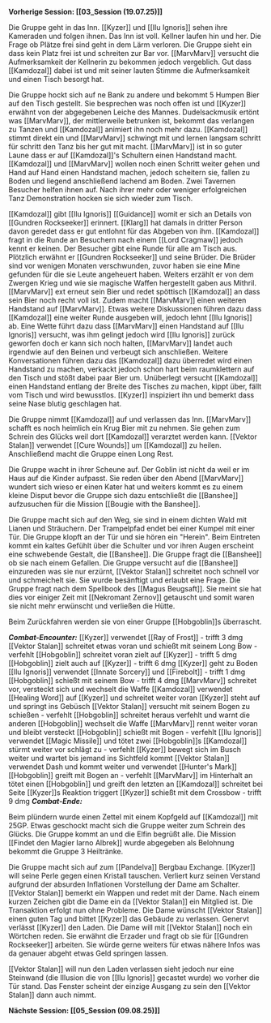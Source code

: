 **Vorherige Session: [[03_Session (19.07.25)]]**

Die Gruppe geht in das Inn. [[Kyzer]] und [[Ilu Ignoris]] sehen ihre Kameraden und folgen ihnen. Das Inn ist voll. Kellner laufen hin und her. Die Frage ob Plätze frei sind geht in dem Lärm verloren. Die Gruppe sieht ein dass kein Platz frei ist und schreiten zur Bar vor. [[MarvMarv]] versucht die Aufmerksamkeit der Kellnerin zu bekommen jedoch vergeblich. Gut dass [[Kamdozal]] dabei ist und mit seiner lauten Stimme die Aufmerksamkeit und einen Tisch besorgt hat.

Die Gruppe hockt sich auf ne Bank zu andere und bekommt 5 Humpen Bier auf den Tisch gestellt. Sie besprechen was noch offen ist und [[Kyzer]] erwähnt von der abgegebenen Leiche des Mannes. Dudelsackmusik ertönt was [[MarvMarv]], der mittlerweile betrunken ist, bekommt das verlangen zu Tanzen und [[Kamdozal]] animiert ihn noch mehr dazu. [[Kamdozal]] stimmt direkt ein und [[MarvMarv]] schwingt mit und lernen langsam schritt für schritt den Tanz bis her gut mit macht. [[MarvMarv]] ist in so guter Laune dass er auf [[Kamdozal]]'s Schultern einen Handstand macht. [[Kamdozal]] und [[MarvMarv]] wollen noch einen Schritt weiter gehen und Hand auf Hand einen Handstand machen, jedoch scheitern sie, fallen zu Boden und liegend anschließend lachend am Boden. Zwei Tavernen Besucher helfen ihnen auf. Nach ihrer mehr oder weniger erfolgreichen Tanz Demonstration hocken sie sich wieder zum Tisch.

[[Kamdozal]] gibt [[Ilu Ignoris]] [[Guidance]] womit er sich an Details von [[Gundren Rockseeker]] erinnert. [[Klarg]] hat damals in dritter Person davon geredet dass er gut entlohnt für das Abgeben von ihm. [[Kamdozal]] fragt in die Runde an Besuchern nach einem [[Lord Cragmaw]] jedoch kennt er keinen. Der Besucher gibt eine Runde für alle am Tisch aus. Plötzlich erwähnt er [[Gundren Rockseeker]] und seine Brüder. Die Brüder sind vor wenigen Monaten verschwunden, zuvor haben sie eine Mine gefunden für die sie Leute angeheuert haben. Weiters erzählt er von dem Zwergen Krieg und wie sie magische Waffen hergestellt gaben aus Mithril. [[MarvMarv]] ext erneut sein Bier und redet spöttisch [[Kamdozal]] an dass sein Bier noch recht voll ist. Zudem macht [[MarvMarv]] einen weiteren Handstand auf [[MarvMarv]]. Etwas weitere Diskussionen führen dazu dass [[Kamdozal]] eine weiter Runde ausgeben will, jedoch lehnt [[Ilu Ignoris]] ab. Eine Wette führt dazu dass [[MarvMarv]] einen Handstand auf [[Ilu Ignoris]] versucht, was ihm gelingt jedoch wird [[Ilu Ignoris]] zurück geworfen doch er kann sich noch halten, [[MarvMarv]] landet auch irgendwie auf den Beinen und verbeugt sich anschließen. Weitere Konversationen führen dazu das [[Kamdozal]] dazu überredet wird einen Handstand zu machen, verkackt jedoch schon hart beim raumklettern auf den Tisch und stößt dabei paar Bier um. Unüberlegt versucht [[Kamdozal]] einen Handstand entlang der Breite des Tisches zu machen, kippt über, fällt vom Tisch und wird bewusstlos. [[Kyzer]] inspiziert ihn und bemerkt dass seine Nase blutig geschlagen hat.

Die Gruppe nimmt [[Kamdozal]] auf und verlassen das Inn. [[MarvMarv]] schafft es noch heimlich ein Krug Bier mit zu nehmen. Sie gehen zum Schrein des Glücks weil dort [[Kamdozal]] verarztet werden kann. [[Vektor Stalan]] verwendet [[Cure Wounds]] um [[Kamdozal]] zu heilen. Anschließend macht die Gruppe einen Long Rest. 

Die Gruppe wacht in ihrer Scheune auf. Der Goblin ist nicht da weil er im Haus auf die Kinder aufpasst. Sie reden über den Abend [[MarvMarv]] wundert sich wieso er einen Kater hat und weiters kommt es zu einem kleine Disput bevor die Gruppe sich dazu entschließt die [[Banshee]] aufzusuchen für die Mission [[Bougie with the Banshee]]. 

Die Gruppe macht sich auf den Weg, sie sind in einem dichten Wald mit Lianen und Sträuchern. Der Trampelpfad endet bei einer Kumpel mit einer Tür. Die Gruppe klopft an der Tür und sie hören ein "Herein". Beim Eintreten kommt ein kaltes Gefühlt über die Schulter und vor ihren Augen erscheint eine schwebende Gestalt, die [[Banshee]]. Die Gruppe fragt die [[Banshee]] ob sie nach einem Gefallen. Die Gruppe versucht auf die [[Banshee]] einzureden was sie nur erzürnt, [[Vektor Stalan]] schreitet noch schnell vor und schmeichelt sie. Sie wurde besänftigt und erlaubt eine Frage. Die Gruppe fragt nach dem Spellbook des [[Magus Beugsaft]]. Sie meint sie hat dies vor einiger Zeit mit [[Nekromant Zernov]] getauscht und somit waren sie nicht mehr erwünscht und verließen die Hütte.

Beim Zurückfahren werden sie von einer Gruppe [[Hobgoblin]]s überrascht.

***Combat-Encounter:***
[[Kyzer]] verwendet [[Ray of Frost]] - trifft 3 dmg
[[Vektor Stalan]] schreitet etwas voran und schießt mit seinem Long Bow - verfehlt
[[Hobgoblin]] schreitet voran zielt auf [[Kyzer]] - trifft 5 dmg
[[Hobgoblin]] zielt auch auf [[Kyzer]] - trifft 6 dmg
[[Kyzer]] geht zu Boden
[[Ilu Ignoris]] verwendet [[Innate Sorcery]] und [[Firebolt]] - trifft 1 dmg
[[Hobgoblin]] schießt mit seinem Bow - trifft 4 dmg
[[MarvMarv]] schreitet vor, versteckt sich und wechselt die Waffe
[[Kamdozal]] verwendet [[Healing Word]] auf [[Kyzer]] und schreitet weiter voran
[[Kyzer]] steht auf und springt ins Gebüsch
[[Vektor Stalan]] versucht mit seinem Bogen zu schießen - verfehlt
[[Hobgoblin]] schreitet heraus verfehlt und warnt die anderen
[[Hobgoblin]] wechselt die Waffe
[[MarvMarv]] rennt weiter voran und bleibt versteckt
[[Hobgoblin]] schießt mit Bogen - verfehlt
[[Ilu Ignoris]] verwendet [[Magic Missile]] und tötet zwei [[Hobgoblin]]s
[[Kamdozal]] stürmt weiter vor schlägt zu - verfehlt
[[Kyzer]] bewegt sich im Busch weiter und wartet bis jemand ins Sichtfeld kommt
[[Vektor Stalan]] verwendet Dash und kommt weiter und verwendet [[Hunter's Mark]]
[[Hobgoblin]] greift mit Bogen an - verfehlt
[[MarvMarv]] im Hinterhalt an tötet einen [[Hobgoblin]] und greift den letzten an 
[[Kamdozal]] schreitet bei Seite [[Kyzer]]s Reaktion triggert
[[Kyzer]] schießt mit dem Crossbow - trifft 9 dmg
***Combat-Ende:***

Beim plündern wurde einen Zettel mit einem Kopfgeld auf [[Kamdozal]] mit 25GP. Etwas geschockt macht sich die Gruppe weiter zum Schrein des Glücks. Die Gruppe kommt an und die Elfin begrüßt alle. Die Mission [[Findet den Magier Iarno Albrek]] wurde abgegeben als Belohnung bekommt die Gruppe 3 Heiltränke.

Die Gruppe macht sich auf zum [[Pandelva]] Bergbau Exchange. [[Kyzer]] will seine Perle gegen einen Kristall tauschen. Verliert kurz seinen Verstand aufgrund der absurden Inflationen Vorstellung der Dame am Schalter. [[Vektor Stalan]] bemerkt ein Wappen und redet mit der Dame. Nach einem kurzen Zeichen gibt die Dame ein da [[Vektor Stalan]] ein Mitglied ist. Die Transaktion erfolgt nun ohne Probleme. Die Dame wünscht [[Vektor Stalan]] einen guten Tag und bittet [[Kyzer]] das Gebäude zu verlassen. Genervt verlässt [[Kyzer]] den Laden. Die Dame will mit [[Vektor Stalan]] noch ein Wörtchen reden. Sie erwähnt die Erzader und fragt ob sie für [[Gundren Rockseeker]] arbeiten. Sie würde gerne weiters für etwas nähere Infos was da genauer abgeht etwas Geld springen lassen. 

[[Vektor Stalan]] will nun den Laden verlassen sieht jedoch nur eine Steinwand (die Illusion die von [[Ilu Ignoris]] gecastet wurde) wo vorher die Tür stand. Das Fenster scheint der einzige Ausgang zu sein den [[Vektor Stalan]] dann auch nimmt.

**Nächste Session: [[05_Session (09.08.25)]]**